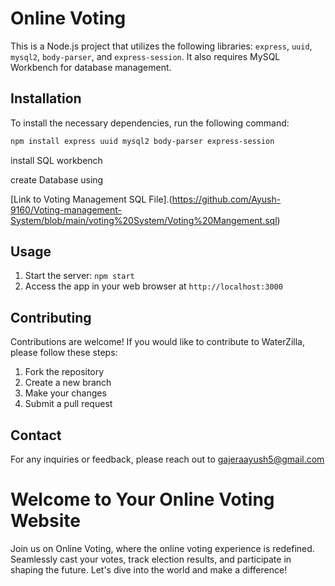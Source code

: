 # Online Voting 

This is a Node.js project that utilizes the following libraries: `express`, `uuid`, `mysql2`, `body-parser`, and `express-session`. It also requires MySQL Workbench for database management.

## Installation
To install the necessary dependencies, run the following command:
```bash
npm install express uuid mysql2 body-parser express-session
```

install SQL workbench

create Database using

[Link to Voting Management SQL File].(https://github.com/Ayush-9160/Voting-management-System/blob/main/voting%20System/Voting%20Mangement.sql)

## Usage

1. Start the server: `npm start`
2. Access the app in your web browser at `http://localhost:3000`

## Contributing

Contributions are welcome! If you would like to contribute to WaterZilla, please follow these steps:

1. Fork the repository
2. Create a new branch
3. Make your changes
4. Submit a pull request



## Contact

For any inquiries or feedback, please reach out to gajeraayush5@gmail.com 

# Welcome to Your Online Voting Website

Join us on Online Voting, where the online voting experience is redefined. Seamlessly cast your votes, track election results, and participate in shaping the future. Let's dive into the world and make a difference!


